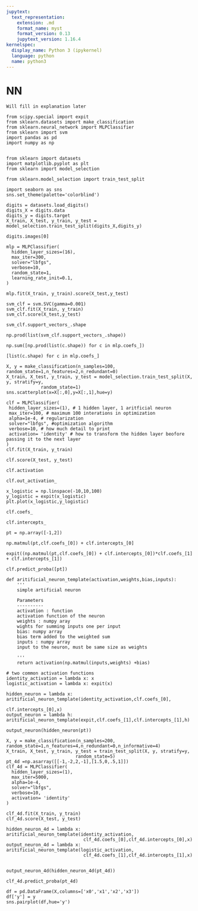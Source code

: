 ```yaml
---
jupytext:
  text_representation:
    extension: .md
    format_name: myst
    format_version: 0.13
    jupytext_version: 1.16.4
kernelspec:
  display_name: Python 3 (ipykernel)
  language: python
  name: python3
---
```


# NN

````{note}
Will fill in explanation later
````

```{code-cell} ipython3
from scipy.special import expit
from sklearn.datasets import make_classification
from sklearn.neural_network import MLPClassifier
from sklearn import svm
import pandas as pd
import numpy as np


from sklearn import datasets
import matplotlib.pyplot as plt
from sklearn import model_selection

from sklearn.model_selection import train_test_split

import seaborn as sns
sns.set_theme(palette='colorblind')
```

```{code-cell} ipython3
digits = datasets.load_digits()
digits_X = digits.data
digits_y = digits.target
X_train, X_test, y_train, y_test = model_selection.train_test_split(digits_X,digits_y)
```

```{code-cell} ipython3
digits.images[0]
```

```{code-cell} ipython3
mlp = MLPClassifier(
  hidden_layer_sizes=(16),
  max_iter=300,
  solver="lbfgs",
  verbose=10,
  random_state=1,
  learning_rate_init=0.1,
)
```

```{code-cell} ipython3
mlp.fit(X_train, y_train).score(X_test,y_test)
```

```{code-cell} ipython3
svm_clf = svm.SVC(gamma=0.001)
svm_clf.fit(X_train, y_train)
svm_clf.score(X_test,y_test)
```

```{code-cell} ipython3
svm_clf.support_vectors_.shape
```

```{code-cell} ipython3
np.prod(list(svm_clf.support_vectors_.shape))
```

```{code-cell} ipython3
np.sum([np.prod(list(c.shape)) for c in mlp.coefs_])
```

```{code-cell} ipython3
[list(c.shape) for c in mlp.coefs_]
```

```{code-cell} ipython3
X, y = make_classification(n_samples=100, random_state=1,n_features=2,n_redundant=0)
X_train, X_test, y_train, y_test = model_selection.train_test_split(X, y, stratify=y,
             random_state=1)
sns.scatterplot(x=X[:,0],y=X[:,1],hue=y)
```

```{code-cell} ipython3
clf = MLPClassifier(
 hidden_layer_sizes=(1), # 1 hidden layer, 1 aritficial neuron
 max_iter=100, # maximum 100 interations in optimization
 alpha=1e-4, # regularization
 solver="lbfgs", #optimization algorithm  
 verbose=10, # how much detail to print
 activation= 'identity' # how to transform the hidden layer beofore passing it to the next layer
)
clf.fit(X_train, y_train)

clf.score(X_test, y_test)
```

```{code-cell} ipython3
clf.activation
```

```{code-cell} ipython3
clf.out_activation_
```

```{code-cell} ipython3
x_logistic = np.linspace(-10,10,100)
y_logistic = expit(x_logistic)
plt.plot(x_logistic,y_logistic)
```

```{code-cell} ipython3
clf.coefs_
```

```{code-cell} ipython3
clf.intercepts_
```

```{code-cell} ipython3
pt = np.array([-1,2])
```

```{code-cell} ipython3
np.matmul(pt,clf.coefs_[0]) + clf.intercepts_[0]
```

```{code-cell} ipython3
expit((np.matmul(pt,clf.coefs_[0]) + clf.intercepts_[0])*clf.coefs_[1] + clf.intercepts_[1])
```

```{code-cell} ipython3
clf.predict_proba([pt])
```

```{code-cell} ipython3
def aritificial_neuron_template(activation,weights,bias,inputs):
    '''
    simple artificial neuron

    Parameters
    ----------
    activation : function
    activation function of the neuron
    weights : numpy aray
    wights for summing inputs one per input
    bias: numpy array
    bias term added to the weighted sum
    inputs : numpy array
    input to the neuron, must be same size as weights

    '''
    return activation(np.matmul(inputs,weights) +bias)

# two common activation functions
identity_activation = lambda x: x
logistic_activation = lambda x: expit(x)
```

```{code-cell} ipython3
hidden_neuron = lambda x: aritificial_neuron_template(identity_activation,clf.coefs_[0],
                                                      clf.intercepts_[0],x)
output_neuron = lambda h: aritificial_neuron_template(expit,clf.coefs_[1],clf.intercepts_[1],h)

output_neuron(hidden_neuron(pt))
```

```{code-cell} ipython3
X, y = make_classification(n_samples=200, random_state=1,n_features=4,n_redundant=0,n_informative=4)
X_train, X_test, y_train, y_test = train_test_split(X, y, stratify=y,
                          random_state=5)
pt_4d =np.asarray([[-1,-2,2,-1],[1.5,0,.5,1]])
clf_4d = MLPClassifier(
  hidden_layer_sizes=(1),
  max_iter=5000,
  alpha=1e-4,
  solver="lbfgs",
  verbose=10,
  activation= 'identity'
)

clf_4d.fit(X_train, y_train)
clf_4d.score(X_test, y_test)
```

```{code-cell} ipython3
hidden_neuron_4d = lambda x: aritificial_neuron_template(identity_activation,
                             clf_4d.coefs_[0],clf_4d.intercepts_[0],x)
output_neuron_4d = lambda x: aritificial_neuron_template(logistic_activation,
                             clf_4d.coefs_[1],clf_4d.intercepts_[1],x)


output_neuron_4d(hidden_neuron_4d(pt_4d))
```

```{code-cell} ipython3
clf_4d.predict_proba(pt_4d)
```

```{code-cell} ipython3
df = pd.DataFrame(X,columns=['x0','x1','x2','x3'])
df['y'] = y
sns.pairplot(df,hue='y')
```

```{code-cell} ipython3

```
